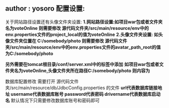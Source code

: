 author : yosoro
配置设置:
-----------------------------------------------
关于网站路径设置还有头像文件夹设置:
**1.网站路径设置:如项目war包或者文件夹名为voteOnline
则需要修改 源代码文件夹/src/main/resource/env中的env.properties文件的project_local的值为voteOnline**
**2.头像文件夹设置:
如头像文件夹位置在 C:/somebody/photo 
则需要修改 源代码文件夹/src/main/resource/env中的env.properties文件的avatar_path_root的值为C:/somebody/photo**

**另外需要在tomcat根目录/conf/server.xml中的<Host>标签中添加**
<Context path='/项目名/avatar' doBase='图片文件夹所在路径' reloadable="true"></Context>
**如项目war包或者文件夹名为voteOnline,头像文件夹所在路径C:/somebody/photo
则内容为<context path='/voteonline/avatar' dobase='c:/somebody/photo'></context>**

数据库配置修改
需要打开 源代码文件夹/src/main/resource/db/JdbcConfig.properties 的文件
**url代表数据库链接地址
username代表数据库账号
password代表密码
drivername代表数据库启动名**
默认情况下只需要修改数据库账号和密码即可

